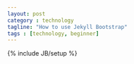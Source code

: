```yaml
---
layout: post
category : technology
tagline: "How to use Jekyll Bootstrap"
tags : [technology, beginner]
---
```

{% include JB/setup %}

